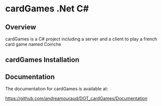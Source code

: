 cardGames .Net C#
===================================================

Overview
--------

cardGames is a C# project including a server and a client to play
a french card game named Coinche

 cardGames Installation
------------------------------


Documentation
-------------

The documentation for cardGames is available at:

https://github.com/andreamouraud/DOT_cardGames/Documentation
